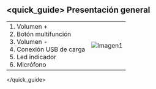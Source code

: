 ## <quick_guide> Presentación general

|  |  | 
|:-------|:-------|
|1. Volumen + <br> 2.	Botón multifunción <br> 3.	Volumen - <br> 4.	Conexión USB de carga <br> 5. Led indicador	<br> 6.	Micrófono	| ![Imagen1](http://static.energysistem.com/images/manuals/42776/59031c0feb08c.jpg)|
</quick_guide>
